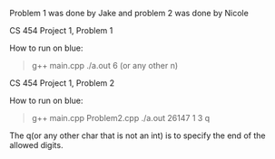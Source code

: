 Problem 1 was done by Jake and problem 2 was done by Nicole


CS 454 Project 1, Problem 1

How to run on blue:
> g++ main.cpp
> ./a.out
> 6 (or any other n)


CS 454 Project 1, Problem 2

How to run on blue: 
> g++ main.cpp Problem2.cpp
> ./a.out
> 26147
> 1 3 q

The q(or any other char that is not an int) is to specify the end 
of the allowed digits.





